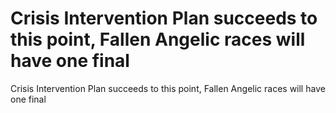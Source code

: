 # Crisis Intervention Plan succeeds to this point, Fallen Angelic races will have one final

Crisis Intervention Plan succeeds to this point, Fallen Angelic races will have one final